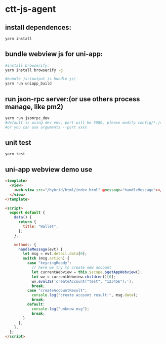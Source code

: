 # ctt-js-agent

## install dependences:

```bash
yarn install
```

## bundle webview js for uni-app:

```bash
#install browserify:
yarn install browserify -g

#bundle js:(output is bundle.js)
yarn run uniapp_build
```

## run json-rpc server:(or use others process manage, like pm2)

```bash
yarn run jsonrpc_dev
#default is using dev env, port will be 5080, please modify config/*.json
#or you can use arguments --port xxxx
```

## unit test

```bash
yarn test
```

## uni-app webview demo use

```html
<template>
  <view>
    <web-view src="/hybrid/html/index.html" @message="handleMessage"></web-view>
  </view>
</template>

<script>
  export default {
    data() {
      return {
        title: "Wallet",
      };
    },

    methods: {
      handleMessage(evt) {
        let msg = evt.detail.data[0];
        switch (msg.action) {
          case "keyringReady":
            // here we try to create new account
            let currentWebview = this.$scope.$getAppWebview();
            let wv = currentWebview.children()[0];
            wv.evalJS('createAccount("test", "123456");');
            break;
          case "createAccountResult":
            console.log("create account result:", msg.data);
            break;
          default:
            console.log("unknow msg");
            break;
        }
      },
    },
  };
</script>
```
